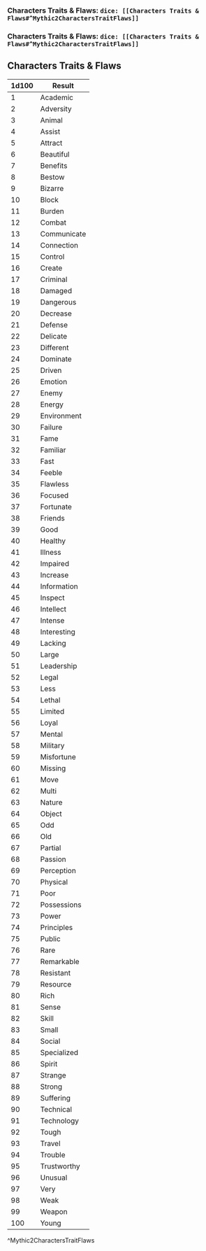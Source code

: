 ### Characters Traits & Flaws: `dice: [[Characters Traits & Flaws#^Mythic2CharactersTraitFlaws]]`
### Characters Traits & Flaws: `dice: [[Characters Traits & Flaws#^Mythic2CharactersTraitFlaws]]`

## Characters Traits & Flaws
| 1d100 | Result      |
| ----- | ----------- |
| 1     | Academic    |
| 2     | Adversity   |
| 3     | Animal      |
| 4     | Assist      |
| 5     | Attract     |
| 6     | Beautiful   |
| 7     | Benefits    |
| 8     | Bestow      |
| 9     | Bizarre     |
| 10    | Block       |
| 11    | Burden      |
| 12    | Combat      |
| 13    | Communicate |
| 14    | Connection  |
| 15    | Control     |
| 16    | Create      |
| 17    | Criminal    |
| 18    | Damaged     |
| 19    | Dangerous   |
| 20    | Decrease    |
| 21    | Defense     |
| 22    | Delicate    |
| 23    | Different   |
| 24    | Dominate    |
| 25    | Driven      |
| 26    | Emotion     |
| 27    | Enemy       |
| 28    | Energy      |
| 29    | Environment |
| 30    | Failure     |
| 31    | Fame        |
| 32    | Familiar    |
| 33    | Fast        |
| 34    | Feeble      |
| 35    | Flawless    |
| 36    | Focused     |
| 37    | Fortunate   |
| 38    | Friends     |
| 39    | Good        |
| 40    | Healthy     |
| 41    | Illness     |
| 42    | Impaired    |
| 43    | Increase    |
| 44    | Information |
| 45    | Inspect     |
| 46    | Intellect   |
| 47    | Intense     |
| 48    | Interesting |
| 49    | Lacking     |
| 50    | Large       |
| 51    | Leadership  |
| 52    | Legal       |
| 53    | Less        |
| 54    | Lethal      |
| 55    | Limited     |
| 56    | Loyal       |
| 57    | Mental      |
| 58    | Military    |
| 59    | Misfortune  |
| 60    | Missing     |
| 61    | Move        |
| 62    | Multi       |
| 63    | Nature      |
| 64    | Object      |
| 65    | Odd         |
| 66    | Old         |
| 67    | Partial     |
| 68    | Passion     |
| 69    | Perception  |
| 70    | Physical    |
| 71    | Poor        |
| 72    | Possessions |
| 73    | Power       |
| 74    | Principles  |
| 75    | Public      |
| 76    | Rare        |
| 77    | Remarkable  |
| 78    | Resistant   |
| 79    | Resource    |
| 80    | Rich        |
| 81    | Sense       |
| 82    | Skill       |
| 83    | Small       |
| 84    | Social      |
| 85    | Specialized |
| 86    | Spirit      |
| 87    | Strange     |
| 88    | Strong      |
| 89    | Suffering   |
| 90    | Technical   |
| 91    | Technology  |
| 92    | Tough       |
| 93    | Travel      |
| 94    | Trouble     |
| 95    | Trustworthy |
| 96    | Unusual     |
| 97    | Very        |
| 98    | Weak        |
| 99    | Weapon      |
| 100   | Young       |
^Mythic2CharactersTraitFlaws